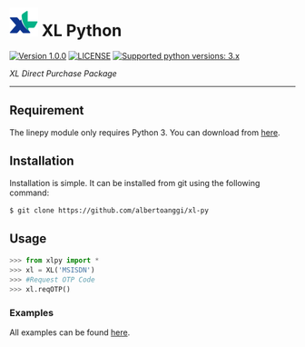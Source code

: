 # ![logo](/examples/assets/XL-sm.png) XL Python

 [![Version 1.0.0](https://img.shields.io/badge/version-1.0.0-green.svg "Version 1.0.0")](https://pypi.python.org/pypi/linepy) [![LICENSE](https://img.shields.io/badge/licence-GPL--3.0-blue.svg "LICENSE")](https://github.com/fadhiilrachman/line-py/blob/master/LICENSE) [![Supported python versions: 3.x](https://img.shields.io/badge/python-3.x-green.svg "Supported python versions: 3.x")](https://www.python.org/downloads/)

*XL Direct Purchase Package*

----

## Requirement

The linepy module only requires Python 3. You can download from [here](https://www.python.org/downloads/). 

## Installation

Installation is simple. It can be installed from git using the following command:
```sh
$ git clone https://github.com/albertoanggi/xl-py
```

## Usage

```python
>>> from xlpy import *
>>> xl = XL('MSISDN')
>>> #Request OTP Code
>>> xl.reqOTP()
```

### Examples

All examples can be found [here](https://github.com/albertoanggi/xl-py/tree/master/examples).
